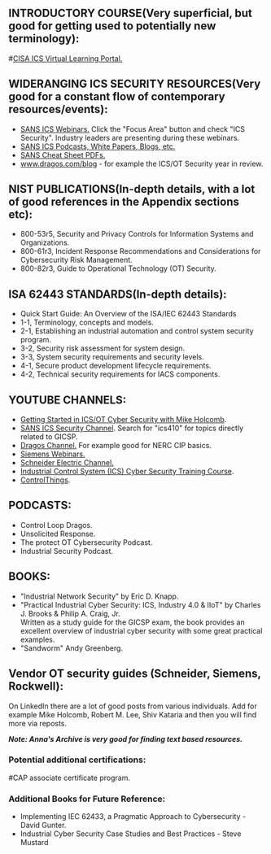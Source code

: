 ## INTRODUCTORY COURSE(Very superficial, but good for getting used to potentially new terminology):  
#[CISA ICS Virtual Learning Portal.](https://www.cisa.gov/resources-tools/training/ics-virtual-learning-portal)  

## WIDERANGING ICS SECURITY RESOURCES(Very good for a constant flow of contemporary resources/events):  
- [SANS ICS Webinars.](https://www.sans.org/webcasts) Click the "Focus Area" button and check "ICS Security". Industry leaders are presenting during these webinars.  
- [SANS ICS Podcasts, White Papers, Blogs, etc.](https://www.sans.org/security-resources)  
- [SANS Cheat Sheet PDFs.](https://www.sans.org/blog/the-ultimate-list-of-sans-cheat-sheets)  
- www.dragos.com/blog - for example the ICS/OT Security year in review.  

## NIST PUBLICATIONS(In-depth details, with a lot of good references in the Appendix sections etc):  
- 800-53r5, Security and Privacy Controls for Information Systems and Organizations.  
- 800-61r3, Incident Response Recommendations and Considerations for Cybersecurity Risk Management.  
- 800-82r3, Guide to Operational Technology (OT) Security.  

## ISA 62443 STANDARDS(In-depth details):  
- Quick Start Guide: An Overview of the ISA/IEC 62443 Standards  
- 1-1, Terminology, concepts and models.  
- 2-1, Establishing an industrial automation and control system security program.  
- 3-2, Security risk assessment for system design.  
- 3-3, System security requirements and security levels.  
- 4-1, Secure product development lifecycle requirements.  
- 4-2, Technical security requirements for IACS components.  

## YOUTUBE CHANNELS:  
- [Getting Started in ICS/OT Cyber Security with Mike Holcomb](https://www.youtube.com/watch?v=CCIrntyqe64&list=PLOSJSv0hbPZAlINIh1HcB0L8AZcSPc80g).  
- [SANS ICS Security Channel](https://www.youtube.com/@SANSICSSecurity/videos). Search for "ics410" for topics directly related to GICSP.  
- [Dragos Channel.](https://www.youtube.com/@DragosInc/videos) For example good for NERC CIP basics.  
- [Siemens Webinars.](https://www.youtube.com/playlist?list=PLewnA6R5Js9JRCB2v_HULi5lfuhsOWRFf)  
- [Schneider Electric Channel.](https://www.youtube.com/SchneiderElectric)    
- [Industrial Control System (ICS) Cyber Security Training Course](https://www.youtube.com/playlist?list=PLI78ZBihrkE1EpPaG79hQFuEIN9_35EbA).  
- [ControlThings](https://www.youtube.com/@ControlThings).  

## PODCASTS:  
- Control Loop Dragos.  
- Unsolicited Response.  
- The protect OT Cybersecurity Podcast.  
- Industrial Security Podcast.  

## BOOKS:  
- "Industrial Network Security" by Eric D. Knapp.  
- "Practical Industrial Cyber Security: ICS, Industry 4.0 & IIoT" by Charles J. Brooks & Philip A. Craig, Jr.  
Written as a study guide for the GICSP exam, the book provides an excellent overview of industrial cyber security with some great practical examples.  
- "Sandworm" Andy Greenberg.

## Vendor OT security guides (Schneider, Siemens, Rockwell):

On LinkedIn there are a lot of good posts from various individuals. Add for example Mike Holcomb, Robert M. Lee, Shiv Kataria and then you will find more via reposts.

***Note: Anna's Archive is very good for finding text based resources.***

### Potential additional certifications:
#CAP associate certificate program.

### Additional Books for Future Reference:
- Implementing IEC 62433, a Pragmatic Approach to Cybersecurity - David Gunter.
- Industrial Cyber Security Case Studies and Best Practices - Steve Mustard
